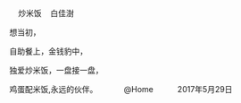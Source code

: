     
炒米饭
    白佳澍
    
想当初，

自助餐上，金钱豹中，

独爱炒米饭，一盘接一盘，

鸡蛋配米饭,永远的伙伴。
            @Home
           2017年5月29日




